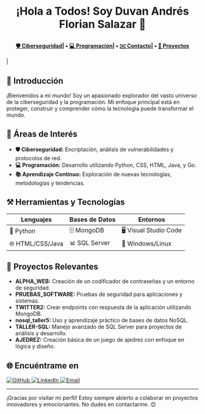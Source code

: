 <h1 align="center">¡Hola a Todos! Soy Duvan Andrés Florian Salazar 🌟</h1>

##
<h4 align="center"> <b><a href="#ciberseguridad">🛡️ Ciberseguridad</a></b>| • <b><a href="#programacion">💻 Programación</a></b>| • <a href="#contacto">✉️ Contacto</a>| • <a href="#proyectos">📂 Proyectos</a> </h4>|


## 🌟 Introducción

¡Bienvenidos a mi mundo! Soy un apasionado explorador del vasto universo de la ciberseguridad y la programación. Mi enfoque principal está en proteger, construir y comprender cómo la tecnología puede transformar el mundo.

## 🚀 Áreas de Interés
- **🛡️ Ciberseguridad:** Encriptación, análisis de vulnerabilidades y protocolos de red.
- **💻 Programación:** Desarrollo utilizando Python, CSS, HTML, Java, y Go.
- **📚 Aprendizaje Continuo:** Exploración de nuevas tecnologías, metodologías y tendencias.

## ⚒️ Herramientas y Tecnologías
| **Lenguajes**        | **Bases de Datos**  | **Entornos**               |
|-----------------------|---------------------|----------------------------|
| 🐍 Python            | 🗄️ MongoDB         | 🖥️ Visual Studio Code      |
| 🌐 HTML/CSS/Java     | 📊 SQL Server       | 🔐 Windows/Linux           |

## 🌟 Proyectos Relevantes
- **ALPHA_WEB:** Creación de un codificador de contraseñas y un entorno de seguridad.
- **PRUEBAS_SOFTWARE:** Pruebas de seguridad para aplicaciones y sistemas.
- **TWITTER2:** Crear endpoints con respuesta de la aplicación utilizando MongoDB.
- **nosql_taller5:** Uso y aprendizaje práctico de bases de datos NoSQL.
- **TALLER-SQL:** Manejo avanzado de SQL Server para proyectos de análisis y desarrollo.
- **AJEDREZ:** Creación básica de un juego de ajedrez con enfoque en lógica y diseño.

## 🌐 Encuéntrame en
<a href="https://github.com/ANDRES-FLORIAN-SALAZAR" target="_blank">
  <img src="https://img.shields.io/badge/github-%2300acee.svg?color=181717&style=for-the-badge&logo=github&logoColor=white" alt="GitHub" />
</a>

<a href="https://www.linkedin.com/in/DUVAN-ANDRÉS-FLORIAN-SALAZAR/" target="_blank">
  <img src="https://img.shields.io/badge/linkedin-%2300acee.svg?color=0A66C2&style=for-the-badge&logo=linkedin&logoColor=white" alt="LinkedIn" />
</a>

<a href="mailto:duvanfloriansalazar@gmail.com" target="_blank">
  <img src="https://img.shields.io/badge/gmail-%2300acee.svg?color=EA4335&style=for-the-badge&logo=gmail&logoColor=white" alt="Email" />
</a>

---

¡Gracias por visitar mi perfil! Estoy siempre abierto a colaborar en proyectos innovadores y emocionantes. No dudes en contactarme. 😊

